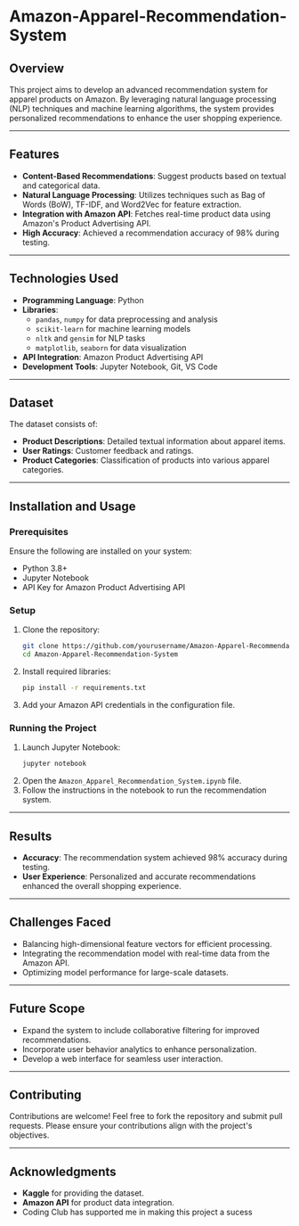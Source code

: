 # Amazon-Apparel-Recommendation-System
## Overview
This project aims to develop an advanced recommendation system for apparel products on Amazon. By leveraging natural language processing (NLP) techniques and machine learning algorithms, the system provides personalized recommendations to enhance the user shopping experience.

---

## Features
- **Content-Based Recommendations**: Suggest products based on textual and categorical data.
- **Natural Language Processing**: Utilizes techniques such as Bag of Words (BoW), TF-IDF, and Word2Vec for feature extraction.
- **Integration with Amazon API**: Fetches real-time product data using Amazon's Product Advertising API.
- **High Accuracy**: Achieved a recommendation accuracy of 98% during testing.

---

## Technologies Used
- **Programming Language**: Python
- **Libraries**: 
  - `pandas`, `numpy` for data preprocessing and analysis
  - `scikit-learn` for machine learning models
  - `nltk` and `gensim` for NLP tasks
  - `matplotlib`, `seaborn` for data visualization
- **API Integration**: Amazon Product Advertising API
- **Development Tools**: Jupyter Notebook, Git, VS Code

---

## Dataset
The dataset consists of:
- **Product Descriptions**: Detailed textual information about apparel items.
- **User Ratings**: Customer feedback and ratings.
- **Product Categories**: Classification of products into various apparel categories.

---

## Installation and Usage

### Prerequisites
Ensure the following are installed on your system:
- Python 3.8+
- Jupyter Notebook
- API Key for Amazon Product Advertising API

### Setup
1. Clone the repository:
   ```bash
   git clone https://github.com/yourusername/Amazon-Apparel-Recommendation-System.git
   cd Amazon-Apparel-Recommendation-System
   ```
2. Install required libraries:
   ```bash
   pip install -r requirements.txt
   ```
3. Add your Amazon API credentials in the configuration file.

### Running the Project
1. Launch Jupyter Notebook:
   ```bash
   jupyter notebook
   ```
2. Open the `Amazon_Apparel_Recommendation_System.ipynb` file.
3. Follow the instructions in the notebook to run the recommendation system.

---

## Results
- **Accuracy**: The recommendation system achieved 98% accuracy during testing.
- **User Experience**: Personalized and accurate recommendations enhanced the overall shopping experience.

---

## Challenges Faced
- Balancing high-dimensional feature vectors for efficient processing.
- Integrating the recommendation model with real-time data from the Amazon API.
- Optimizing model performance for large-scale datasets.

---

## Future Scope
- Expand the system to include collaborative filtering for improved recommendations.
- Incorporate user behavior analytics to enhance personalization.
- Develop a web interface for seamless user interaction.

---

## Contributing
Contributions are welcome! Feel free to fork the repository and submit pull requests. Please ensure your contributions align with the project's objectives.

---


## Acknowledgments
- **Kaggle** for providing the dataset.
- **Amazon API** for product data integration.
- Coding Club has supported me in making this project a sucess



